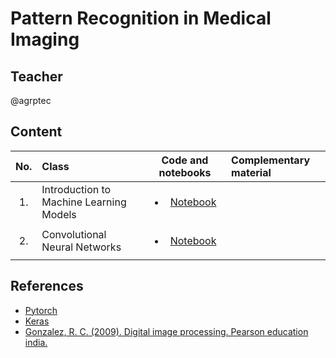  # Pattern Recognition in Medical Imaging

## Teacher
@agrptec


## Content

| No.        | Class          |Code and notebooks |  Complementary material|
| :-------------: |:-------------| :-----:| :-----|
| 1.              | Introduction to Machine Learning Models|  <ul> <li>[Notebook](https://colab.research.google.com/drive/17Zh3fwWtXJp4toCfxl7RxZh1VlQCuFBE?usp=sharing) </li> </ul> | 
| 2.              | Convolutional Neural Networks| <ul> <li>[Notebook](https://colab.research.google.com/drive/1cW0BFpXXqdV3iLdyMrZXHdHYFML8uCXP?usp=sharing) </li> </ul> |  | 







## References

 - [Pytorch](https://pytorch.org/tutorials/)
 - [Keras](https://keras.io/guides/)
 - [Gonzalez, R. C. (2009). Digital image processing. Pearson education india.](https://dl.icdst.org/pdfs/files4/01c56e081202b62bd7d3b4f8545775fb.pdf)
